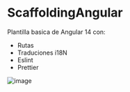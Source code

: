 # ScaffoldingAngular
Plantilla basica de Angular 14 con:
- Rutas
- Traduciones i18N
- Eslint
- Prettier

![image](https://github.com/nexus122/scaffolding-angular-basic/assets/22988550/6b98402a-1e19-4683-a449-5d552bdf1c5c)
